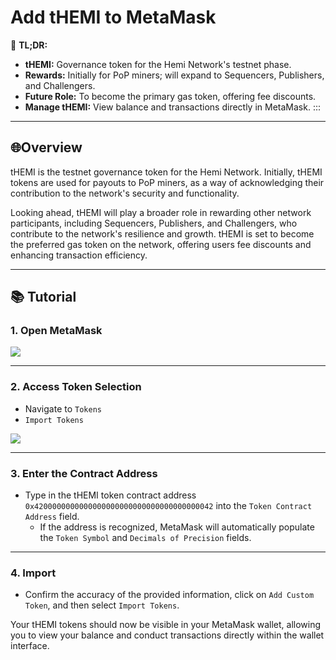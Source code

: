 # Add tHEMI to MetaMask

📜 **TL;DR:**

* **tHEMI:** Governance token for the Hemi Network's testnet phase.
* **Rewards:** Initially for PoP miners; will expand to Sequencers, Publishers, and Challengers.
* **Future Role:** To become the primary gas token, offering fee discounts.
* **Manage tHEMI:** View balance and transactions directly in MetaMask. :::

***

## 🌐Overview

tHEMI is the testnet governance token for the Hemi Network. Initially, tHEMI tokens are used for payouts to PoP miners, as a way of acknowledging their contribution to the network's security and functionality.

Looking ahead, tHEMI will play a broader role in rewarding other network participants, including Sequencers, Publishers, and Challengers, who contribute to the network's resilience and growth. tHEMI is set to become the preferred gas token on the network, offering users fee discounts and enhancing transaction efficiency.

***

## 📚 Tutorial

### 1. Open MetaMask

![](https://archbee-image-uploads.s3.amazonaws.com/P3jZYg6ia8u4bfG9Eix0B/kiU49ijKsPHZcoyaBdbal\_image.png)

***

### 2. Access Token Selection

* Navigate to `Tokens`
* `Import Tokens`

![](https://archbee-image-uploads.s3.amazonaws.com/P3jZYg6ia8u4bfG9Eix0B/mhAsoaGr-i3zMODvsNoY5\_importatokenmetamaskextension-1.gif)

***

### 3. **Enter the Contract Address**

* Type in the tHEMI token contract address `0x4200000000000000000000000000000000000042` into the `Token Contract Address` field.
  * If the address is recognized, MetaMask will automatically populate the `Token Symbol` and `Decimals of Precision` fields.

***

### 4. Import

* Confirm the accuracy of the provided information, click on `Add Custom Token`, and then select `Import Tokens`.

Your tHEMI tokens should now be visible in your MetaMask wallet, allowing you to view your balance and conduct transactions directly within the wallet interface.
